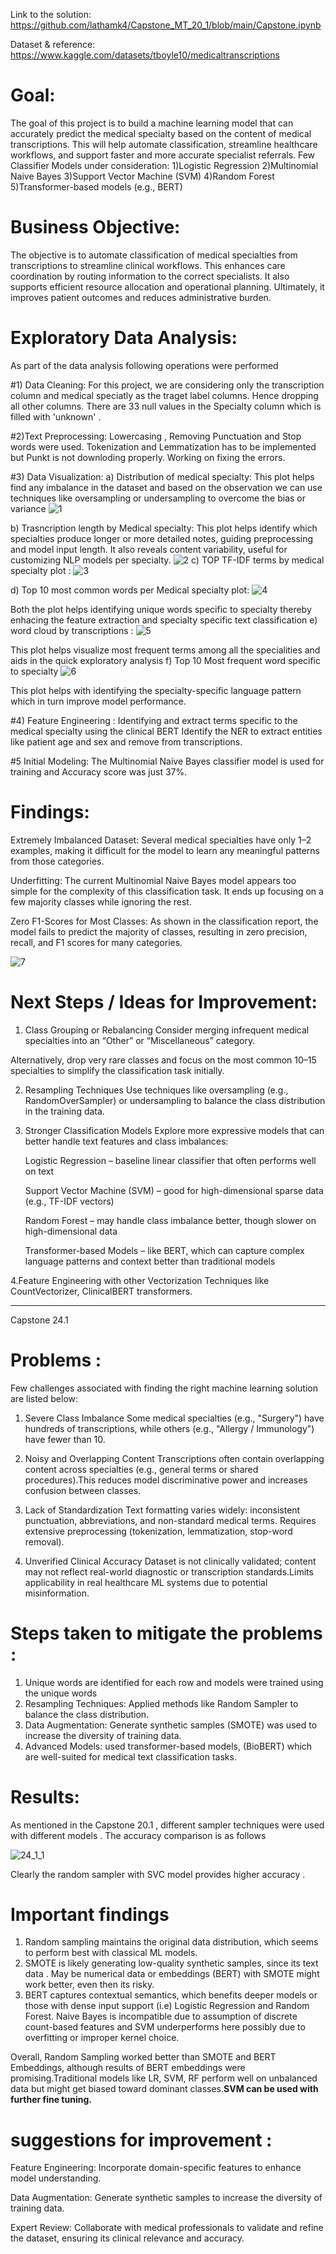 Link to the solution: https://github.com/lathamk4/Capstone_MT_20_1/blob/main/Capstone.ipynb

Dataset & reference: https://www.kaggle.com/datasets/tboyle10/medicaltranscriptions

# Goal:
The goal of this project is to build a machine learning model that can accurately predict the medical specialty based on the content of medical transcriptions. 
This will help automate classification, streamline healthcare workflows, and support faster and more accurate specialist referrals.
Few Classifier Models under consideration:
1)Logistic Regression 
2)Multinomial Naive Bayes
3)Support Vector Machine (SVM)
4)Random Forest 
5)Transformer-based models (e.g., BERT)

# Business Objective: 
The objective is to automate classification of medical specialties from transcriptions to streamline clinical workflows. This enhances care coordination by routing information to the correct specialists. 
It also supports efficient resource allocation and operational planning. Ultimately, it improves patient outcomes and reduces administrative burden.

# Exploratory Data Analysis: 
As part of the data analysis following operations were performed 

#1) Data Cleaning: 
For this project, we are considering only the transcription column and medical speciatly as the traget label columns. Hence dropping all other columns. 
There are 33 null values in the Specialty column which is filled with 'unknown' . 

#2)Text Preprocessing:
Lowercasing , Removing Punctuation and Stop words were used. Tokenization and Lemmatization has to be implemented but Punkt is not downloding properly. Working on fixing the errors. 

#3) Data Visualization: 
a) Distribution of medical specialty: 
This plot helps find any imbalance in the dataset and based on the observation we can use techniques like oversampling or undersampling to overcome the bias or variance
![1](https://github.com/user-attachments/assets/26947e16-48e1-4606-bcc8-9dd9e38bb9ed)

b) Trasncription length by Medical specialty: 
This plot helps identify which specialties produce longer or more detailed notes, guiding preprocessing and model input length. It also reveals content variability, useful for customizing NLP models per specialty.
![2](https://github.com/user-attachments/assets/21427796-18b2-4c34-9efe-c3d078654c7b)
c) TOP TF-IDF terms by medical specialty plot :
![3](https://github.com/user-attachments/assets/f47ee9ea-5f73-433d-84c9-5220f262a57f)

d) Top 10 most common words per Medical specialty plot:
![4](https://github.com/user-attachments/assets/c3594832-0fb4-4b4a-b016-8e92f55bb828)

Both the plot helps identifying unique words specific to specialty thereby enhacing the feature extraction and specialty specific text classification
e) word cloud by transcriptions : 
![5](https://github.com/user-attachments/assets/9362656c-d89c-49e8-ac90-d35e78af249c)

This plot helps visualize most frequent terms among all the specialities and aids in the quick exploratory analysis 
f) Top 10 Most frequent word specific to specialty 
![6](https://github.com/user-attachments/assets/3153c211-6db4-41fa-97e8-c99e11c7cb65)

This plot helps with identifying the specialty-specific language pattern which in turn improve model performance.

#4) Feature Engineering : 
Identifying and extract terms specific to the medical specialty using the clinical BERT 
Identify the NER to extract entities like patient age and sex and remove from transcriptions.

#5 Initial Modeling:
The Multinomial Naive Bayes classifier model is used for training and Accuracy score was just 37%. 

# Findings:
Extremely Imbalanced Dataset:
Several medical specialties have only 1–2 examples, making it difficult for the model to learn any meaningful patterns from those categories.

Underfitting:
The current Multinomial Naive Bayes model appears too simple for the complexity of this classification task. It ends up focusing on a few majority classes while ignoring the rest.

Zero F1-Scores for Most Classes:
As shown in the classification report, the model fails to predict the majority of classes, resulting in zero precision, recall, and F1 scores for many categories.

![7](https://github.com/user-attachments/assets/487aa8cd-4aab-4589-afe9-2477282a7433)


# Next Steps / Ideas for Improvement:
1. Class Grouping or Rebalancing
Consider merging infrequent medical specialties into an “Other” or “Miscellaneous” category.

Alternatively, drop very rare classes and focus on the most common 10–15 specialties to simplify the classification task initially.

2. Resampling Techniques
Use techniques like oversampling (e.g., RandomOverSampler) or undersampling to balance the class distribution in the training data.

3. Stronger Classification Models
Explore more expressive models that can better handle text features and class imbalances:
 
    Logistic Regression – baseline linear classifier that often performs well on text
    
    Support Vector Machine (SVM) – good for high-dimensional sparse data (e.g., TF-IDF vectors)
    
    Random Forest – may handle class imbalance better, though slower on high-dimensional data
    
    Transformer-based Models – like BERT, which can capture complex language patterns and context better than traditional models

4.Feature Engineering with other Vectorization Techniques like CountVectorizer, ClinicalBERT transformers.

-------------------------------------------------------------------------------------------------------------------------------------------------------------------------------------------------------------------------------

Capstone 24.1 

# Problems : 
Few challenges associated with finding the right machine learning solution are listed below:

1. Severe Class Imbalance
Some medical specialties (e.g., "Surgery") have hundreds of transcriptions, while others (e.g., "Allergy / Immunology") have fewer than 10.

2. Noisy and Overlapping Content
Transcriptions often contain overlapping content across specialties (e.g., general terms or shared procedures).This reduces model discriminative power and increases confusion between classes.

3. Lack of Standardization
Text formatting varies widely: inconsistent punctuation, abbreviations, and non-standard medical terms. Requires extensive preprocessing (tokenization, lemmatization, stop-word removal).

4. Unverified Clinical Accuracy
Dataset is not clinically validated; content may not reflect real-world diagnostic or transcription standards.Limits applicability in real healthcare ML systems due to potential misinformation.

# Steps taken to mitigate the problems : 

1. Unique words are identified for each row and models were trained using the unique words
2. Resampling Techniques: Applied methods like Random Sampler to balance the class distribution.
3. Data Augmentation: Generate synthetic samples (SMOTE) was used to increase the diversity of training data.
4. Advanced Models: used transformer-based models, (BioBERT)  which are well-suited for medical text classification tasks.

# Results: 
As mentioned in the Capstone 20.1 , different sampler techniques were used with different models . The accuracy comparison is as follows 

![24_1_1](https://github.com/user-attachments/assets/004609ea-c198-4d82-8c26-ec96ee64e5e9)

Clearly the random sampler with SVC model provides higher accuracy .

# Important findings

1) Random sampling maintains the original data distribution, which seems to perform best with classical ML models.
2) SMOTE is likely generating low-quality synthetic samples, since its text data . May be numerical data or embeddings (BERT) with SMOTE might work better, even then its risky.
3) BERT captures contextual semantics, which benefits deeper models or those with dense input support (i.e) Logistic Regression and Random Forest. 
   Naive Bayes is incompatible due to assumption of discrete count-based features and SVM underperforms here possibly due to overfitting or improper kernel choice.

Overall, Random Sampling worked better than SMOTE and BERT Embeddings, although results of BERT embeddings were promising.Traditional models like LR, SVM, RF perform well on unbalanced data but might get biased toward dominant classes.**SVM can be used with further fine tuning.**

# suggestions for improvement : 

Feature Engineering: Incorporate domain-specific features to enhance model understanding.

Data Augmentation: Generate synthetic samples to increase the diversity of training data.

Expert Review: Collaborate with medical professionals to validate and refine the dataset, ensuring its clinical relevance and accuracy.

